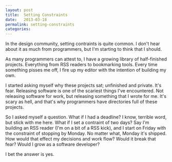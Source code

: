 ```yaml
---
layout: post
title:  Setting Constraints
date:   2013-03-18
permalink: setting-constraints
categories:
---
```


In the design community, setting contraints is quite common. I don't hear about it as much from programmers, but I'm starting to think that I should.

As many programmers can attest to, I have a growing library of half-finished projects. Everything from RSS readers to bookmarking tools. Every time something pisses me off, I fire up my editor with the intention of building my own.

I started asking myself why these projects sat; unfinished and private. It's fear. Releasing software is one of the scariest things I've encountered. Not releasing software for work, but releasing something that I wrote for me. It's scary as hell, and that's why programmers have directories full of these projects.

So I asked myself a question. What if I had a deadline? I know, terrible word, but stick with me here. What if I set a contraint of two days? Say I'm building an RSS reader (I'm on a bit of a RSS kick), and I start on Friday with the constraint of stopping by Monday. No matter what, Monday it's shipped. How would that effect my decisions and work flow? Would it break that fear? Would I grow as a software developer?

I bet the answer is yes.
